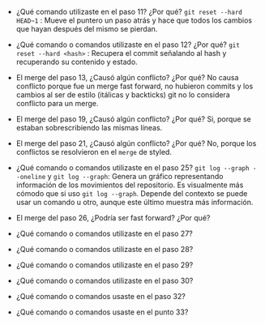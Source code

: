 - ¿Qué comando utilizaste en el paso 11? ¿Por qué?
`git reset --hard HEAD~1` :  Mueve el puntero un paso atrás y hace que todos los cambios que hayan después del mismo se pierdan.

- ¿Qué comando o comandos utilizaste en el paso 12? ¿Por qué?
`git reset --hard <hash>` : Recupera el commit señalando al hash y recuperando su contenido y estado.

- El merge del paso 13, ¿Causó algún conflicto? ¿Por qué?
No causa conflicto porque fue un merge fast forward, no hubieron commits y los cambios al ser de estilo (itálicas y backticks) git no lo considera conflicto para un merge.

- El merge del paso 19, ¿Causó algún conflicto? ¿Por qué?
Si, porque se estaban sobrescribiendo las mismas líneas.

- El merge del paso 21, ¿Causó algún conflicto? ¿Por qué?
No, porque los conflictos se resolvieron en el `merge` de styled.

- ¿Qué comando o comandos utilizaste en el paso 25?
`git log --graph --oneline` y `git log --graph`: Genera un gráfico representando información de los movimientos del repositorio. Es visualmente más cómodo que si uso `git log --graph`. Depende del contexto se puede usar un comando u otro, aunque este último muestra más información.

- El merge del paso 26, ¿Podría ser fast forward? ¿Por qué?


- ¿Qué comando o comandos utilizaste en el paso 27?


- ¿Qué comando o comandos utilizaste en el paso 28?


- ¿Qué comando o comandos utilizaste en el paso 29?


- ¿Qué comando o comandos utilizaste en el paso 30?


- ¿Qué comando o comandos usaste en el paso 32?


- ¿Qué comando o comandos usaste en el punto 33?
